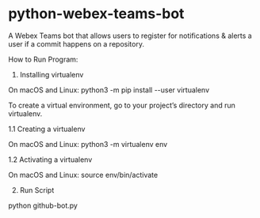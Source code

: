 # python-webex-teams-bot
A Webex Teams bot that allows users to register for notifications &amp; alerts a user if a commit happens on a repository.

How to Run Program:

1. Installing virtualenv

  On macOS and Linux:
  python3 -m pip install --user virtualenv

  To create a virtual environment, go to your project’s directory and run virtualenv.
  
  1.1 Creating a virtualenv
  
  On macOS and Linux:
  python3 -m virtualenv env

  1.2 Activating a virtualenv

  On macOS and Linux:
  source env/bin/activate

2. Run Script 

python github-bot.py